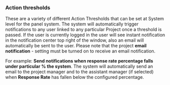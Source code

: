 ### Action thresholds
These are a variety of different Action Thresholds that can be set at System level for the panel system. The system will automatically trigger notifications to any user linked to any particular Project once a threshold is passed. If the user is currently logged in the user will see instant notification in the notification center top right of the window, also an email will automatically be sent to the user. Please note that the project **email notification** - setting must be turned on to receive an email notification.

For example: **Send notifications when response rate percentage falls under particular % the system**. The system will automatically send an email to the project manager and to the assistant manager (if selected) when **Response Rate** has fallen below the configured percentage.
